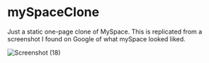# mySpaceClone
Just a static one-page clone of  MySpace. This is replicated from a screenshot I found on Google of what mySpace looked liked.


![Screenshot (18)](https://github.com/zipage/mySpaceClone/assets/59000769/31f766ac-0716-4f87-b83a-000413f64971)

